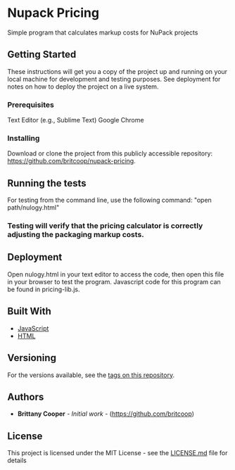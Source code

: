 # Nupack Pricing
Simple program that calculates markup costs for NuPack projects

## Getting Started

These instructions will get you a copy of the project up and running on your local machine for development and testing purposes. See deployment for notes on how to deploy the project on a live system.

### Prerequisites

Text Editor (e.g., Sublime Text)
Google Chrome

### Installing

Download or clone the project from this publicly accessible repository: https://github.com/britcoop/nupack-pricing. 

## Running the tests

For testing from the command line, use the following command: 
"open path/nulogy.html"

### Testing will verify that the pricing calculator is correctly adjusting the packaging markup costs.

## Deployment

Open nulogy.html in your text editor to access the code, then open this file in your browser to test the program. Javascript code for this program can be found in pricing-lib.js. 

## Built With

* [JavaScript](https://developer.mozilla.org/en-US/docs/Web/JavaScript)
* [HTML](https://developer.mozilla.org/en-US/docs/Web/HTML)

## Versioning

For the versions available, see the [tags on this repository](https://github.com/your/project/tags). 

## Authors

* **Brittany Cooper** - *Initial work* - (https://github.com/britcoop)

## License

This project is licensed under the MIT License - see the [LICENSE.md](LICENSE.md) file for details
